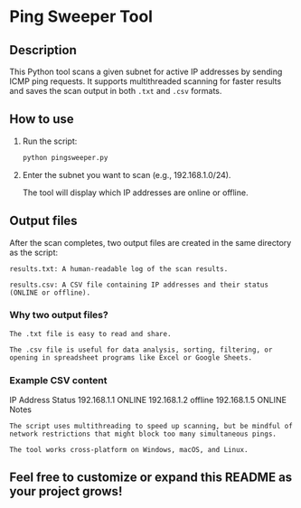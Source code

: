 # Ping Sweeper Tool

## Description
This Python tool scans a given subnet for active IP addresses by sending ICMP ping requests. It supports multithreaded scanning for faster results and saves the scan output in both `.txt` and `.csv` formats.

## How to use
1. Run the script:
   ```bash
   python pingsweeper.py

2. Enter the subnet you want to scan (e.g., 192.168.1.0/24).

    The tool will display which IP addresses are online or offline.

## Output files

After the scan completes, two output files are created in the same directory as the script:

    results.txt: A human-readable log of the scan results.

    results.csv: A CSV file containing IP addresses and their status (ONLINE or offline).

### Why two output files?

    The .txt file is easy to read and share.

    The .csv file is useful for data analysis, sorting, filtering, or opening in spreadsheet programs like Excel or Google Sheets.

### Example CSV content
IP Address	Status
192.168.1.1	ONLINE
192.168.1.2	offline
192.168.1.5	ONLINE
Notes

    The script uses multithreading to speed up scanning, but be mindful of network restrictions that might block too many simultaneous pings.

    The tool works cross-platform on Windows, macOS, and Linux.

## Feel free to customize or expand this README as your project grows!